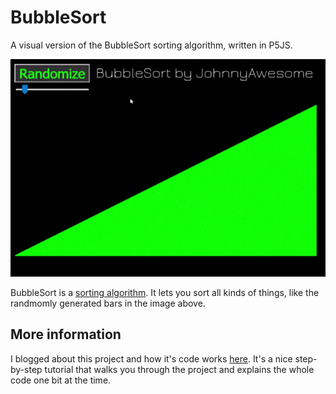 # BubbleSort

A visual version of the BubbleSort sorting algorithm, written in P5JS.

![BubbleSort](https://raw.githubusercontent.com/johnnyawesome/BubbleSort/master/BubbleSort/DemoImages/BubbleSort.gif)

BubbleSort is a  [sorting algorithm](https://en.wikipedia.org/wiki/Sorting_algorithm). It lets you sort all kinds of things, like the randmomly generated bars in the image above.

## More information

I blogged about this project and how it's code works [here](https://breaksome.tech/sorting-algorithm-coding-bubblesort-in-p5js/).
It's a nice step-by-step tutorial that walks you through the project and explains the whole code one bit at the time.
